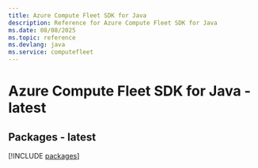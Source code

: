 ```yaml
---
title: Azure Compute Fleet SDK for Java
description: Reference for Azure Compute Fleet SDK for Java
ms.date: 08/08/2025
ms.topic: reference
ms.devlang: java
ms.service: computefleet
---
```

# Azure Compute Fleet SDK for Java - latest
## Packages - latest
[!INCLUDE [packages](compute-fleet-index.md)]